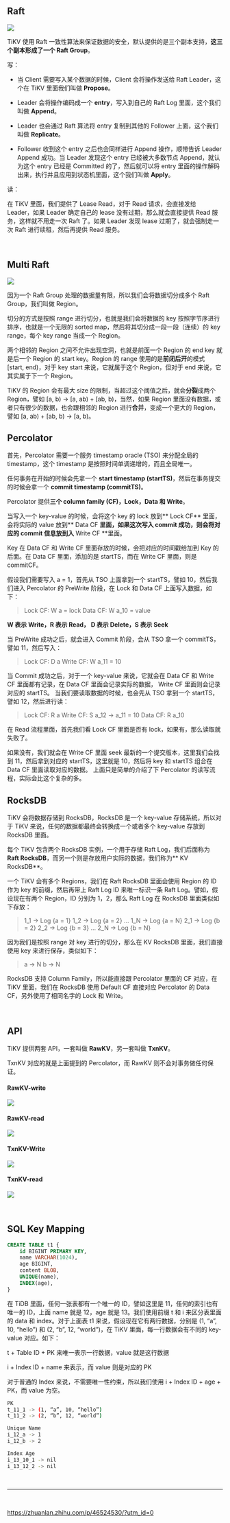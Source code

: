 ## Raft

![](https://pic2.zhimg.com/v2-6199c4b5150737aa28f158a06fa8bb09_r.jpg)

TiKV 使用 Raft 一致性算法来保证数据的安全，默认提供的是三个副本支持，**这三个副本形成了一个 Raft Group**。

写：

- 当 Client 需要写入某个数据的时候，Client 会将操作发送给 Raft Leader，这个在 TiKV 里面我们叫做 **Propose**。

- Leader 会将操作编码成一个 **entry**，写入到自己的 Raft Log 里面，这个我们叫做 **Append**。
- Leader 也会通过 Raft 算法将 entry 复制到其他的 Follower 上面，这个我们叫做 **Replicate**。
- Follower 收到这个 entry 之后也会同样进行 Append 操作，顺带告诉 Leader Append 成功。当 Leader 发现这个 entry 已经被大多数节点 Append，就认为这个 entry 已经是 Committed 的了，然后就可以将 entry 里面的操作解码出来，执行并且应用到状态机里面，这个我们叫做 **Apply**。

读：

在 TiKV 里面，我们提供了 Lease Read，对于 Read 请求，会直接发给 Leader，如果 Leader 确定自己的 lease 没有过期，那么就会直接提供 Read 服务，这样就不用走一次 Raft 了。如果 Leader 发现 lease 过期了，就会强制走一次 Raft 进行续租，然后再提供 Read 服务。

<br/>

## Multi Raft

![](https://pic4.zhimg.com/v2-cdfe9eadb97a3d203cc670f488af3cff_r.jpg)

因为一个 Raft Group 处理的数据量有限，所以我们会将数据切分成多个 Raft Group，我们叫做 Region。

切分的方式是按照 range 进行切分，也就是我们会将数据的 key 按照字节序进行排序，也就是一个无限的 sorted map，然后将其切分成一段一段（连续）的 key range，每个 key range 当成一个 Region。

两个相邻的 Region 之间不允许出现空洞，也就是前面一个 Region 的 end key 就是后一个 Region 的 start key。Region 的 range 使用的是**前闭后开**的模式 [start, end)，对于 key start 来说，它就属于这个 Region，但对于 end 来说，它其实属于下一个 Region。

TiKV 的 Region 会有最大 size 的限制，当超过这个阈值之后，就会**分裂**成两个 Region，譬如 [a, b) -> [a, ab) + [ab, b)，当然，如果 Region 里面没有数据，或者只有很少的数据，也会跟相邻的 Region 进行**合并**，变成一个更大的 Region，譬如 [a, ab) + [ab, b) -> [a, b)。

## Percolator 

首先，Percolator 需要一个服务 timestamp oracle (TSO) 来分配全局的 timestamp，这个 timestamp 是按照时间单调递增的，而且全局唯一。

任何事务在开始的时候会先拿一个 **start timestamp (startTS)**，然后在事务提交的时候会拿一个 **commit timestamp (commitTS)**。

Percolator 提供**三个 column family (CF)，Lock，Data 和 Write**。

当写入一个 key-value 的时候，会将这个 key 的 lock 放到** Lock CF** 里面，会将实际的 value 放到** Data CF **里面，如果这次写入 commit 成功，则会将对应的 commit 信息放到入** Write CF **里面。

Key 在 Data CF 和 Write CF 里面存放的时候，会把对应的时间戳给加到 Key 的后面。在 Data CF 里面，添加的是 startTS，而在 Write CF 里面，则是 commitCF。

假设我们需要写入 a = 1，首先从 TSO 上面拿到一个 startTS，譬如 10，然后我们进入 Percolator 的 PreWrite 阶段，在 Lock 和 Data CF 上面写入数据，如下：

> Lock CF: W a = lock
Data CF: W a_10 = value

**W 表示 Write，R 表示 Read， D 表示 Delete，S 表示 Seek**

当 PreWrite 成功之后，就会进入 Commit 阶段，会从 TSO 拿一个 commitTS，譬如 11，然后写入：

> Lock CF: D a
Write CF: W a_11 = 10

当 Commit 成功之后，对于一个 key-value 来说，它就会在 Data CF 和 Write CF 里面都有记录，在 Data CF 里面会记录实际的数据， Write CF 里面则会记录对应的 startTS。
当我们要读取数据的时候，也会先从 TSO 拿到一个 startTS，譬如 12，然后进行读：

> Lock CF: R a
Write CF: S a_12 -> a_11 = 10
Data CF: R a_10

在 Read 流程里面，首先我们看 Lock CF 里面是否有 lock，如果有，那么读取就失败了。

如果没有，我们就会在 Write CF 里面 seek 最新的一个提交版本，这里我们会找到 11，然后拿到对应的 startTS，这里就是 10，然后将 key 和 startTS 组合在 Data CF 里面读取对应的数据。
上面只是简单的介绍了下 Percolator 的读写流程，实际会比这个复杂的多。

## RocksDB

TiKV 会将数据存储到 RocksDB，RocksDB 是一个 key-value 存储系统，所以对于 TiKV 来说，任何的数据都最终会转换成一个或者多个 key-value 存放到 RocksDB 里面。

每个 TiKV 包含两个 RocksDB 实例，一个用于存储 Raft Log，我们后面称为 **Raft RocksDB**，而另一个则是存放用户实际的数据，我们称为** KV RocksDB**。

一个 TiKV 会有多个 Regions，我们在 Raft RocksDB 里面会使用 Region 的 ID 作为 key 的前缀，然后再带上 Raft Log ID 来唯一标识一条 Raft Log。譬如，假设现在有两个 Region，ID 分别为 1，2，那么 Raft Log 在 RocksDB 里面类似如下存放：

> 1_1 -> Log {a = 1}
1_2 -> Log {a = 2}
…
1_N -> Log {a = N}
2_1 -> Log {b = 2}
2_2 -> Log {b = 3}
…
2_N -> Log {b = N}

因为我们是按照 range 对 key 进行的切分，那么在 KV RocksDB 里面，我们直接使用 key 来进行保存，类似如下：

> a -> N
b -> N

RocksDB 支持 Column Family，所以能直接跟 Percolator 里面的 CF 对应，在 TiKV 里面，我们在 RocksDB 使用 Default CF 直接对应 Percolator 的 Data CF，另外使用了相同名字的 Lock 和 Write。

<br/>

## API

TiKV 提供两套 API，一套叫做 **RawKV**，另一套叫做 **TxnKV**。

TxnKV 对应的就是上面提到的 Percolator，而 RawKV 则不会对事务做任何保证。

#### RawKV-write

![](https://pic4.zhimg.com/v2-1fd4a870d321c5da5c89ad8b1e17ccd3_r.jpg)

#### RawKV-read

![](https://pic2.zhimg.com/v2-2f6356ecb30b884ce25ceec89af1c519_r.jpg)

####  TxnKV-Write

![](https://pic1.zhimg.com/v2-8b72f207ab9b77f534c6393acb27b488_r.jpg)

#### TxnKV-read

![](https://pic2.zhimg.com/v2-e3239f73c2c07d91376dd4fd8a766bc1_r.jpg)

<br/>

## SQL Key Mapping

```sql
CREATE TABLE t1 {
	id BIGINT PRIMARY KEY,
	name VARCHAR(1024),
	age BIGINT,
	content BLOB,
	UNIQUE(name),
	INDEX(age),
}

```

在 TiDB 里面，任何一张表都有一个唯一的 ID，譬如这里是 11，任何的索引也有唯一的 ID，上面 name 就是 12，age 就是 13。我们使用前缀 t 和 i 来区分表里面的 data 和 index。对于上面表 t1 来说，假设现在它有两行数据，分别是 (1, “a”, 10, “hello”) 和 (2, “b”, 12, “world”)，在 TiKV 里面，每一行数据会有不同的 key-value 对应。如下：

t + Table ID + PK 来唯一表示一行数据，value 就是这行数据

i + Index ID + name 来表示，而 value 则是对应的 PK

对于普通的 Index 来说，不需要唯一性约束，所以我们使用 i + Index ID + age + PK，而 value 为空。

```sh
PK
t_11_1 -> (1, “a”, 10, “hello”)
t_11_2 -> (2, “b”, 12, “world”)

Unique Name
i_12_a -> 1
i_12_b -> 2

Index Age
i_13_10_1 -> nil
i_13_12_2 -> nil
```

<br/>

---

<br/>

https://zhuanlan.zhihu.com/p/46524530/?utm_id=0
